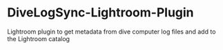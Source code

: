 # DiveLogSync-Lightroom-Plugin
Lightroom plugin to get metadata from dive computer log files and add to the Lightroom catalog
